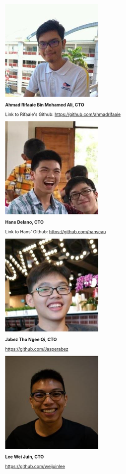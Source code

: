 ![](images/rifaaie.jpg)

**Ahmad Rifaaie Bin Mohamed Ali, CTO**

Link to Rifaaie's Github: <a href="https://github.com/ahmadrifaaie">https://github.com/ahmadrifaaie</a>

![](images/hans.jpg)

**Hans Delano, CTO**

Link to Hans' Github: <a href="https://github.com/hanscau">https://github.com/hanscau</a>

![](images/jabez.jpg)

**Jabez Tho Ngee Qi, CTO**

<a href="https://github.com/Jasperabez">https://github.com/Jasperabez</a>

![](images/weijuin.jpg)

**Lee Wei Juin, CTO**

<a href="https://github.com/weijuinlee">https://github.com/weijuinlee
